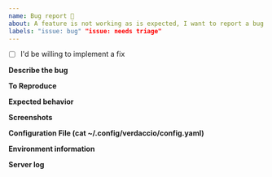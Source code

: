 ```yaml
---
name: Bug report 🐛
about: A feature is not working as is expected, I want to report a bug
labels: "issue: bug" "issue: needs triage"
---
```


- [ ] I'd be willing to implement a fix

**Describe the bug**
<!-- A clear and concise description of what the bug is. -->

**To Reproduce**

<!-- IMPORTANT:
 - How to reproduce the issue
 - Steps to reproduce the issue

Be aware, the lack of reproducible steps the issue might cause your ticket to be closed.
-->

**Expected behavior**
<!-- A clear and concise description of what you expected to happen. -->

**Screenshots**
<!-- If applicable, add screenshots to help explain your problem.  -->

**Configuration File (cat ~/.config/verdaccio/config.yaml)**

<!-- Please be careful do not leak any sensitive information, remove tokens -->

**Environment information**
<!-- Browser, Operative system, etc ..-->

**Server log**

